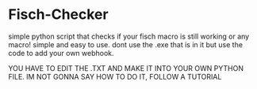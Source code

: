 # Fisch-Checker
simple python script that checks if your fisch macro is still working or any macro! simple and easy to use. dont use the .exe that is in it but use the code to add your own webhook.

YOU HAVE TO EDIT THE .TXT AND MAKE IT INTO YOUR OWN PYTHON FILE. IM NOT GONNA SAY HOW TO DO IT, FOLLOW A TUTORIAL
